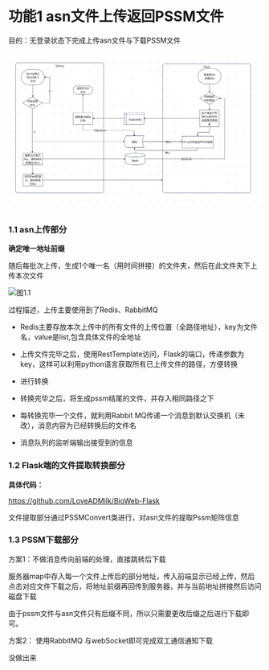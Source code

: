 # 功能1 asn文件上传返回PSSM文件

目的：无登录状态下完成上传asn文件与下载PSSM文件

###### ![img](https://github.com/LoveADMilk/BioWeb03/blob/master/summary/image/asn%E6%96%87%E4%BB%B6%E8%BD%AC%E6%8D%A2%E4%B8%BAPSSM.PNG?raw=true)

### 1.1 asn上传部分

**确定唯一地址前缀**

随后每批次上传，生成1个唯一名（用时间拼接）的文件夹，然后在此文件夹下上传本次文件

![图1.1](https://github.com/LoveADMilk/BioWeb03/blob/master/summary/image/%E5%9B%BE1.1.PNG?raw=true)

过程描述，上传主要使用到了Redis、RabbitMQ

- Redis主要存放本次上传中的所有文件的上传位置（全路径地址），key为文件名，value是list,包含具体文件的全地址

- 上传文件完毕之后，使用RestTemplate访问，Flask的端口，传递参数为key，这样可以利用python语言获取所有已上传文件的路径，方便转换
- 进行转换
- 转换完毕之后，将生成pssm结尾的文件，并存入相同路径之下
- 每转换完毕一个文件，就利用Rabbit MQ传递一个消息到默认交换机（未改），消息内容为已经转换后的文件名
- 消息队列的监听端输出接受到的信息

### 1.2 Flask端的文件提取转换部分

**具体代码：**

https://github.com/LoveADMilk/BioWeb-Flask

文件提取部分通过PSSMConvert类进行，对asn文件的提取Pssm矩阵信息

### 1.3 PSSM下载部分

方案1：不做消息传向前端的处理，直接跳转后下载

服务器map中存入每一个文件上传后的部分地址，传入前端显示已经上传，然后点击对应文件下载之后，将地址前缀再回传到服务器，并与当前地址拼接然后访问磁盘下载

由于pssm文件与asn文件只有后缀不同，所以只需要更改后缀之后进行下载即可。

方案2： 使用RabbitMQ 与webSocket即可完成双工通信通知下载

没做出来